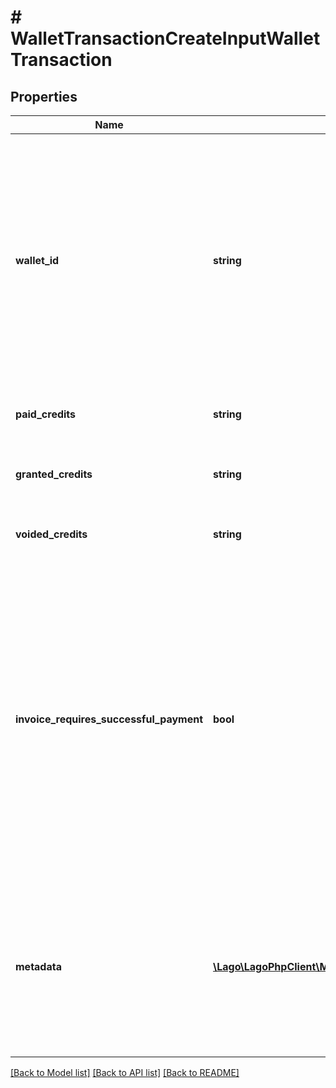 # # WalletTransactionCreateInputWalletTransaction

## Properties

Name | Type | Description | Notes
------------ | ------------- | ------------- | -------------
**wallet_id** | **string** | Unique identifier assigned to the wallet within the Lago application. This ID is exclusively created by Lago and serves as a unique identifier for the wallet&#39;s record within the Lago system. |
**paid_credits** | **string** | The number of paid credits. | [optional]
**granted_credits** | **string** | The number of free granted credits. | [optional]
**voided_credits** | **string** | The number of voided credits. | [optional]
**invoice_requires_successful_payment** | **bool** | A boolean setting that, when set to true, delays issuing an invoice for a wallet top-up until a successful payment is made; if false, the invoice is issued immediately upon wallet top-up, regardless of the payment status. Default value of false. | [optional]
**metadata** | [**\Lago\LagoPhpClient\Model\WalletRecurringTransactionRuleTransactionMetadataInner[]**](WalletRecurringTransactionRuleTransactionMetadataInner.md) | This optional field allows you to store a list of key-value pairs that hold additional information or custom attributes related to the data. | [optional]

[[Back to Model list]](../../README.md#models) [[Back to API list]](../../README.md#endpoints) [[Back to README]](../../README.md)
